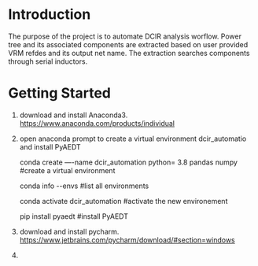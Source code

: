 # Introduction 
The purpose of the project is to automate DCIR analysis worflow. Power tree and its associated components are extracted based on user provided VRM refdes and its output net name. The extraction searches components through serial inductors.

# Getting Started
1. download and install Anaconda3. https://www.anaconda.com/products/individual
2. open anaconda prompt to create a virtual environment dcir_automatio and install PyAEDT

    conda create —-name dcir_automation python= 3.8 pandas numpy     #create a virtual environment
    
    conda info --envs                                         #list all environments
    
    conda activate dcir_automation                            #activate the new environement
   
    pip install pyaedt                                        #install PyAEDT
3. download and install pycharm. https://www.jetbrains.com/pycharm/download/#section=windows
4. 
